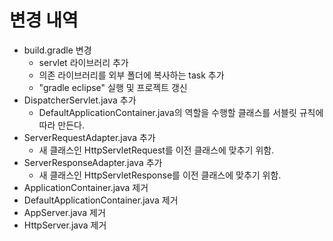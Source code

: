 # 변경 내역
- build.gradle 변경 
    - servlet 라이브러리 추가
    - 의존 라이브러리를 외부 폴더에 복사하는 task 추가 
    - "gradle eclipse" 실행 및 프로젝트 갱신
- DispatcherServlet.java 추가 
    - DefaultApplicationContainer.java의 역할을 수행할 클래스를 서블릿 규칙에 따라 만든다.
- ServerRequestAdapter.java 추가
    - 새 클래스인 HttpServletRequest를 이전 클래스에 맞추기 위함.
- ServerResponseAdapter.java 추가
    - 새 클래스인 HttpServletResponse를 이전 클래스에 맞추기 위함.
- ApplicationContainer.java 제거
- DefaultApplicationContainer.java 제거
- AppServer.java 제거 
- HttpServer.java 제거




